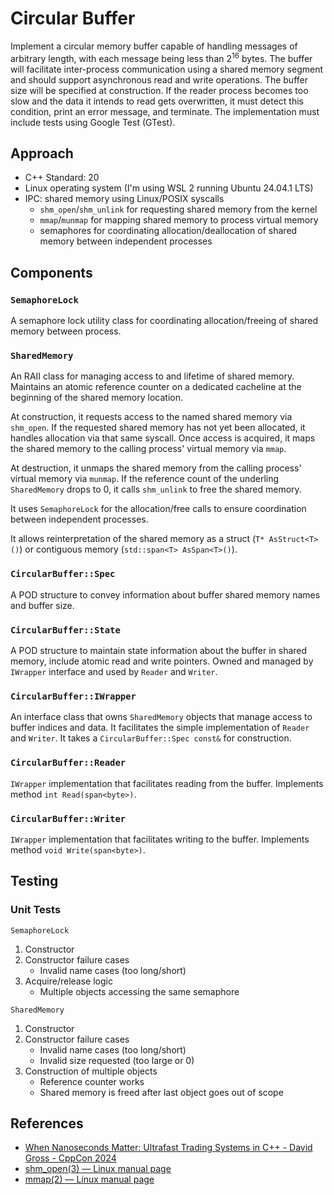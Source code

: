 # Circular Buffer

Implement a circular memory buffer capable of handling messages of arbitrary length,
with each message being less than 2<sup>16</sup> bytes. The buffer will facilitate inter-process
communication using a shared memory segment and should support asynchronous
read and write operations. The buffer size will be specified at construction.
If the reader process becomes too slow and the data it intends to read gets overwritten,
it must detect this condition, print an error message, and terminate.
The implementation must include tests using Google Test (GTest).

## Approach
- C++ Standard: 20
- Linux operating system (I'm using WSL 2 running Ubuntu 24.04.1 LTS)
- IPC: shared memory using Linux/POSIX syscalls
    - `shm_open`/`shm_unlink` for requesting shared memory from the kernel
    - `mmap`/`munmap` for mapping shared memory to process virtual memory
    - semaphores for coordinating allocation/deallocation of shared memory between independent processes

## Components

### `SemaphoreLock`
A semaphore lock utility class for coordinating allocation/freeing of shared memory between process.

### `SharedMemory`
An RAII class for managing access to and lifetime of shared memory. Maintains an atomic reference counter on a dedicated cacheline at the beginning of the shared memory location.

At construction, it requests access to the named shared memory via `shm_open`. If the requested shared memory has not yet been allocated, it handles allocation via that same syscall. Once access is acquired, it maps the shared memory to the calling process' virtual memory via `mmap`.

At destruction, it unmaps the shared memory from the calling process' virtual memory via `munmap`. If the reference count of the underling `SharedMemory` drops to 0, it calls `shm_unlink` to free the shared memory.

It uses `SemaphoreLock` for the allocation/free calls to ensure coordination between independent processes.

It allows reinterpretation of the shared memory as a struct (`T* AsStruct<T>()`) or contiguous memory (`std::span<T> AsSpan<T>()`).

### `CircularBuffer::Spec`
A POD structure to convey information about buffer shared memory names and buffer size.

### `CircularBuffer::State`
A POD structure to maintain state information about the buffer in shared memory, include atomic read and write pointers. Owned and managed by `IWrapper` interface and used by `Reader` and `Writer`.

### `CircularBuffer::IWrapper`
An interface class that owns `SharedMemory` objects that manage access to buffer indices and data. It facilitates the simple implementation of `Reader` and `Writer`. It takes a `CircularBuffer::Spec const&` for construction.

### `CircularBuffer::Reader`
`IWrapper` implementation that facilitates reading from the buffer. Implements method `int Read(span<byte>)`.

### `CircularBuffer::Writer`
`IWrapper` implementation that facilitates writing to the buffer. Implements method `void Write(span<byte>)`.

## Testing

### Unit Tests
`SemaphoreLock`
1. Constructor
2. Constructor failure cases
    - Invalid name cases (too long/short)
3. Acquire/release logic
    - Multiple objects accessing the same semaphore

`SharedMemory`
1. Constructor
2. Constructor failure cases
    - Invalid name cases (too long/short)
    - Invalid size requested (too large or 0)
3. Construction of multiple objects
    - Reference counter works
    - Shared memory is freed after last object goes out of scope

## References
- [When Nanoseconds Matter: Ultrafast Trading Systems in C++ - David Gross - CppCon 2024](https://www.youtube.com/watch?v=sX2nF1fW7kI)
- [shm_open(3) — Linux manual page](https://man7.org/linux/man-pages/man3/shm_open.3.html)
- [mmap(2) — Linux manual page](https://man7.org/linux/man-pages/man2/mmap.2.html)